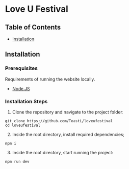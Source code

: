 # Love U Festival
## Table of Contents

  - [Installation](#installation) 

## Installation

### Prerequisites

Requirements of running the website locally.
  - [Node.JS](https://nodejs.org)

### Installation Steps

1. Clone the repository and navigate to the project folder:

  ```
  git clone https://github.com/ToastL/loveufestival
  cd loveufestival
  ```
2. Inside the root directory, install required dependencies;

  ```
  npm i
  ```
3. Inside the root directory, start running the project:
  
  ```
  npm run dev
  ```